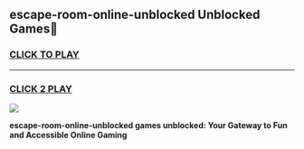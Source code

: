 
## escape-room-online-unblocked Unblocked Games👋
<h3>
<a href="https://news.freeplayer.one?title=escape-room-online-unblocked&ref=16F">CLICK TO PLAY</a></h3>
<hr>

<h3>
<a href="https://news.freeplayer.one?title=escape-room-online-unblocked&ref=16F">CLICK 2 PLAY</a>
  
</h3>

<a href="https://news.freeplayer.one?title=escape-room-online-unblocked&ref=16F/"><img src="https://clearcache.store/games.png"></a>


**escape-room-online-unblocked games unblocked: Your Gateway to Fun and Accessible Online Gaming**
